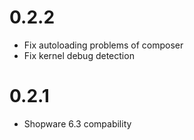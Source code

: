 # 0.2.2

- Fix autoloading problems of composer
- Fix kernel debug detection

# 0.2.1

- Shopware 6.3 compability
